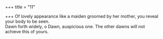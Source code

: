 +++
title = "11"

+++
Of lovely appearance like a maiden groomed by her mother, you reveal  your body to be seen.  
Dawn forth widely, o Dawn, auspicious one. The other dawns will not  achieve this of yours.  